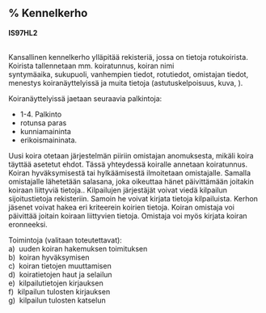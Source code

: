 % Kennelkerho
-----------

**IS97HL2** \
 

Kansallinen kennelkerho ylläpitää rekisteriä, jossa on tietoja
rotukoirista.  Koirista tallennetaan mm. koiratunnus, koiran nimi \
syntymäaika, sukupuoli, vanhempien tiedot, rotutiedot, omistajan tiedot,
menestys koiranäyttelyissä ja muita tietoja (astutuskelpoisuus, kuva, ).

Koiranäyttelyissä jaetaan seuraavia palkintoja:

-   1-4. Palkinto
-   rotunsa paras
-   kunniamaininta
-   erikoismaininata.

Uusi koira otetaan järjestelmän piiriin omistajan anomuksesta, mikäli
koira täyttää asetetut ehdot. Tässä yhteydessä koiralle annetaan
koiratunnus. Koiran hyväksymisestä tai hylkäämisestä ilmoitetaan
omistajalle. Samalla omistajalle lähetetään salasana, joka oikeuttaa
hänet päivittämään joitakin koiraan liittyviä tietoja.. Kilpailujen
järjestäjät voivat viedä kilpailun sijoitustietoja rekisteriin. Samoin
he voivat kirjata tietoja kilpailuista. Kerhon jäsenet voivat hakea eri
kriteerein koirien tietoja. Koiran omistaja voi päivittää joitain
koiraan liittyvien tietoja. Omistaja voi myös kirjata koiran eronneeksi.

Toimintoja (valitaan toteutettavat): \
a)  uuden koiran hakemuksen toimituksen \
b)  koiran hyväksymisen \
c)  koiran tietojen muuttamisen \
d)  koiratietojen haut ja selailun \
e)  kilpailutietojen kirjauksen \
f)  kilpailun tulosten kirjauksen \
g)  kilpailun tulosten katselun \
 
